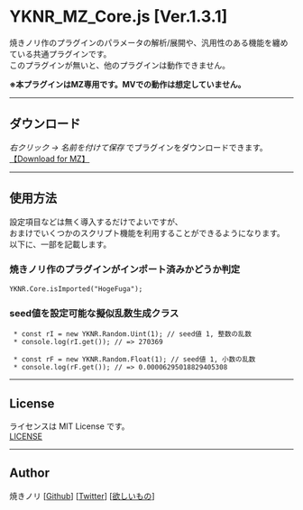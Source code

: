 # YKNR_MZ_Core.js [Ver.1.3.1]
焼きノリ作のプラグインのパラメータの解析/展開や、汎用性のある機能を纏めている共通プラグインです。  
このプラグインが無いと、他のプラグインは動作できません。  
  
**※本プラグインはMZ専用です。MVでの動作は想定していません。**
  
---

<!-- ここからURL一覧 -->
[LICENSE]: ./LICENSE
[【Download for MZ】]: https://raw.githubusercontent.com/Yakinori0424/RPGMakerMVPlugins/master/plugins/YKNR_Core/YKNR_MZ_Core.js
<!-- ここまでURL一覧 -->

## ダウンロード
*右クリック → 名前を付けて保存* でプラグインをダウンロードできます。  
[【Download for MZ】][]

---
## 使用方法
設定項目などは無く導入するだけでよいですが、  
おまけでいくつかのスクリプト機能を利用することができるようになります。  
以下に、一部を記載します。  
  
### 焼きノリ作のプラグインがインポート済みかどうか判定
~~~
YKNR.Core.isImported("HogeFuga");
~~~
### seed値を設定可能な擬似乱数生成クラス
~~~
 * const rI = new YKNR.Random.Uint(1); // seed値 1, 整数の乱数
 * console.log(rI.get()); // => 270369
~~~
~~~
 * const rF = new YKNR.Random.Float(1); // seed値 1, 小数の乱数
 * console.log(rF.get()); // => 0.00006295018829405308
~~~

---
## License
ライセンスは MIT License です。  
[LICENSE][]

---
## Author
焼きノリ
[[Github](https://github.com/Yakinori0424/RPGMakerMVPlugins)]
[[Twitter](https://twitter.com/Noritake0424)]
[[欲しいもの](https://www.amazon.jp/hz/wishlist/ls/3HAY7QN91DUF2?ref_=wl_share)]
